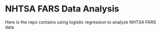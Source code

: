 # NHTSA FARS Data Analysis

Here is the repo contains using logistic regression to analyze NHTSA FARS data
